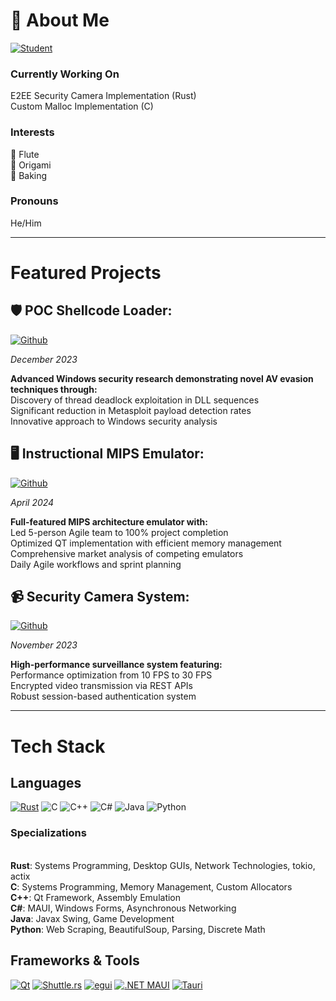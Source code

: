 <div align="left">

# 👋 About Me

[![Student](https://img.shields.io/badge/Student-University_of_Utah-red?style=for-the-badge&logoColor=white)](https://www.utah.edu/)

### Currently Working On
 E2EE Security Camera Implementation (Rust)
<br> Custom Malloc Implementation (C)

###  Interests
 🎵 Flute
<br> 📄 Origami  
 🥖 Baking

### Pronouns
He/Him

---

# Featured Projects

## 🛡️ POC Shellcode Loader:
[![Github](https://img.shields.io/badge/Github%20Repo-000000?style=for-the-badge&logo=rust&logoColor=white)](https://github.com/matthewashton-k/poc-shellcode-loader)

*December 2023*

**Advanced Windows security research demonstrating novel AV evasion techniques through:**
<br> Discovery of thread deadlock exploitation in DLL sequences
<br> Significant reduction in Metasploit payload detection rates
<br> Innovative approach to Windows security analysis

## 🖥️ Instructional MIPS Emulator:
[![Github](https://img.shields.io/badge/Github%20Repo-00599C?style=for-the-badge&logo=c%2B%2B&logoColor=white)](https://github.com/matthewashton-k/LearnMips)

*April 2024*

**Full-featured MIPS architecture emulator with:**
<br> Led 5-person Agile team to 100% project completion
<br> Optimized QT implementation with efficient memory management
<br> Comprehensive market analysis of competing emulators
<br> Daily Agile workflows and sprint planning

## 📹 Security Camera System:
[![Github](https://img.shields.io/badge/Github%20Repo-000000?style=for-the-badge&logo=rust&logoColor=white)](https://github.com/matthewashton-k/security-cam-server)

*November 2023*

**High-performance surveillance system featuring:**
<br> Performance optimization from 10 FPS to 30 FPS
<br> Encrypted video transmission via REST APIs
<br> Robust session-based authentication system

---

# Tech Stack

## Languages
[![Rust](https://img.shields.io/badge/Rust-000000?style=for-the-badge&logo=rust&logoColor=white)](https://www.rust-lang.org/) 
![C](https://img.shields.io/badge/C-00599C?style=for-the-badge&logo=c&logoColor=white)
![C++](https://img.shields.io/badge/C%2B%2B-00599C?style=for-the-badge&logo=c%2B%2B&logoColor=white)
![C#](https://img.shields.io/badge/C%23-239120?style=for-the-badge&logo=c-sharp&logoColor=white)
![Java](https://img.shields.io/badge/Java-ED8B00?style=for-the-badge&logo=openjdk&logoColor=white)
![Python](https://img.shields.io/badge/Python-3776AB?style=for-the-badge&logo=python&logoColor=white)

### Specializations
<br>**Rust**: Systems Programming, Desktop GUIs, Network Technologies, tokio, actix
<br>**C**: Systems Programming, Memory Management, Custom Allocators
<br>**C++**: Qt Framework, Assembly Emulation
<br>**C#**: MAUI, Windows Forms, Asynchronous Networking
<br>**Java**: Javax Swing, Game Development
<br>**Python**: Web Scraping, BeautifulSoup, Parsing, Discrete Math

## Frameworks & Tools
[![Qt](https://img.shields.io/badge/Qt-41CD52?style=for-the-badge&logo=qt&logoColor=white)](https://www.qt.io/)
[![Shuttle.rs](https://img.shields.io/badge/Shuttle.rs-7B68EE?style=for-the-badge&logo=rust&logoColor=white)](https://shuttle.rs)
[![egui](https://img.shields.io/badge/egui-2E8B57?style=for-the-badge&logo=rust&logoColor=white)](https://egui.rs)
[![.NET MAUI](https://img.shields.io/badge/.NET_MAUI-512BD4?style=for-the-badge&logo=.net&logoColor=white)](https://dotnet.microsoft.com/maui)
[![Tauri](https://img.shields.io/badge/Tauri-FFC131?style=for-the-badge&logo=tauri&logoColor=black)](https://tauri.app/)

</div>
